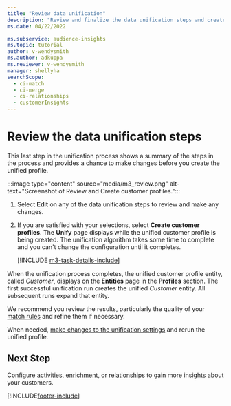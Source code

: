 ```yaml
---
title: "Review data unification"
description: "Review and finalize the data unification steps and create unified customer profiles."
ms.date: 04/22/2022

ms.subservice: audience-insights
ms.topic: tutorial
author: v-wendysmith
ms.author: adkuppa
ms.reviewer: v-wendysmith
manager: shellyha
searchScope: 
  - ci-match
  - ci-merge
  - ci-relationships
  - customerInsights
---
```


# Review the data unification steps

This last step in the unification process shows a summary of the steps in the process and provides a chance to make changes before you create the unified profile.

:::image type="content" source="media/m3_review.png" alt-text="Screenshot of Review and Create customer profiles.":::

1. Select **Edit** on any of the data unification steps to review and make any changes.

1. If you are satisfied with your selections, select **Create customer profiles**. The **Unify** page displays while the unified customer profile is being created. The unification algorithm takes some time to complete and you can't change the configuration until it completes.

   [!INCLUDE [m3-task-details-include](includes/m3-task-details.md)]

When the unification process completes, the unified customer profile entity, called *Customer*, displays on the **Entities** page in the **Profiles** section. The first successful unification run creates the unified *Customer* entity. All subsequent runs expand that entity.

We recommend you review the results, particularly the quality of your [match rules](data-unification-update.md#manage-match-rules) and refine them if necessary.

When needed, [make changes to the unification settings](data-unification-update.md) and rerun the unified profile.

## Next Step

Configure [activities](activities.md), [enrichment](enrichment-hub.md), or [relationships](relationships.md) to gain more insights about your customers.

[!INCLUDE[footer-include](includes/footer-banner.md)]
